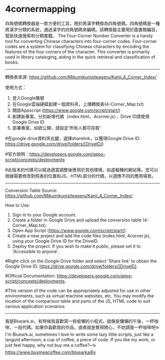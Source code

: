 # 4cornermapping
四角號碼轉換器是一款方便的工具，用於將漢字轉換為四角號碼。四角號碼是一種將漢字分類的系統，通過漢字的四角號碼來編碼。該轉換器主要用於圖書館編目，幫助快速搜索和分類書籍。
The Four-Corner Number Converter is a handy tool for converting Chinese characters into four-corner codes. Four-corner codes are a system for classifying Chinese characters by encoding the features of the four corners of the character. This converter is primarily used in library cataloging, aiding in the quick retrieval and classification of books.

-------------------------------------------------------------------------
轉換表來源: https://github.com/Mikumikunisiteageru/Kanji_4_Corner_Index/

使用方式：
1. 登入Google賬號
2. 在Google雲端硬碟創建一個資料夾，上傳轉換表(4-Corner_Map.txt)
3. 開啟Appscript (https://www.google.com/script/start/)
4. 創建新專案，分別新增代碼（index.html，4corner.js），Drive ID請使用Google Drive ID
5. 部署專案，如欲公開，請設定‘所有人都可存取’

#在google drive資料夾右鍵，選擇sharelink，以獲得Google Drive ID: https://drive.google.com/drive/folders/[DriveID])

#官方說明：https://developers.google.com/apps-script/concepts/deployments

#此版本的代碼可以經過適當調整後應用於其他環境，如虛擬機的網站等。您可以根據需要修改對照表的位置和JS、HTML部分的代碼，以適應不同的應用場景。

-------------------------------------------------------------------------
Conversion Table Source: https://github.com/Mikumikunisiteageru/Kanji_4_Corner_Index/

How to Use:

1. Sign in to your Google account.
2. Create a folder in Google Drive and upload the conversion table (4-Corner_Map.txt).
3. Open App Script (https://www.google.com/script/start/).
4. Create a new project and add the code files (index.html, 4corner.js), using your Google Drive ID for the DriveID.
5. Deploy the project. If you wish to make it public, please set it to 'Accessible to anyone'.

#Right-click on the Google Drive folder and select 'Share link' to obtain the Google Drive ID: https://drive.google.com/drive/folders/[DriveID].

#Official Documentation: https://developers.google.com/apps-script/concepts/deployments.

#This version of the code can be appropriately adjusted for use in other environments, such as virtual machine websites, etc. You may modify the location of the comparison table and parts of the JS, HTML code to suit various application scenarios.

---------------------------------------------------------------------------
我是Blueark.ai，有時候我喜歡寫一些偷懶的小程式，就像是慵懶的午後，一杯咖啡，一段代碼。如果你喜歡我的作品，或者就是覺得開心，不妨請我一杯咖啡吧☕
I'm Blueark.ai, sometimes I love to write some lazy little scripts, just like a languid afternoon, a cup of coffee, a piece of code. If you like my work, or just feel happy, why not buy me a coffee?~☕
https://www.buymeacoffee.com/bluearkai6v
